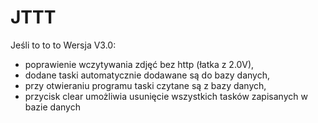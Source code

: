 # JTTT
Jeśli to to to
Wersja V3.0:
- poprawienie wczytywania zdjęć bez http (łatka z 2.0V),
- dodane taski automatycznie dodawane są do bazy danych,
- przy otwieraniu programu taski czytane są z bazy danych,
- przycisk clear umożliwia usunięcie wszystkich tasków zapisanych w bazie danych
